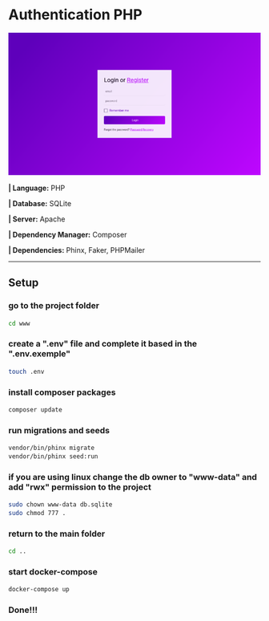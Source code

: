 # Authentication PHP

![Screenshot](images/login.png)

**| Language:** PHP

**| Database:** SQLite

**| Server:** Apache

**| Dependency Manager:** Composer

**| Dependencies:** Phinx, Faker, PHPMailer

---

## Setup

### go to the project folder

```bash
cd www
```

### create a ".env" file and complete it based in the ".env.exemple"

```bash
touch .env
```

### install composer packages

```bash
composer update
```

### run migrations and seeds

```bash
vendor/bin/phinx migrate
vendor/bin/phinx seed:run
```

### if you are using linux change the db owner to "www-data" and add "rwx" permission to the project

```bash
sudo chown www-data db.sqlite
sudo chmod 777 .
```

### return to the main folder

```bash
cd ..
```

### start docker-compose

```bash
docker-compose up
```

### Done!!!